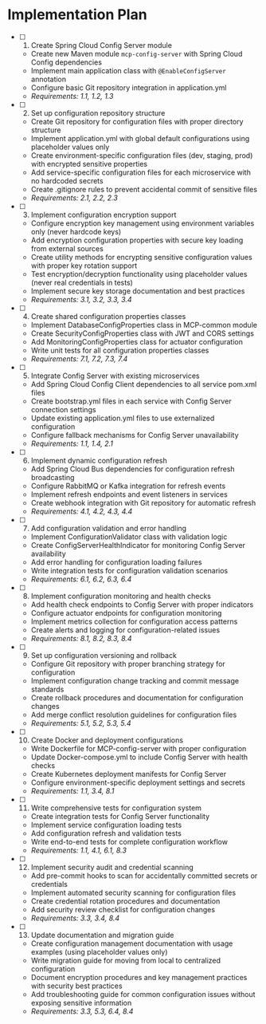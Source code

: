 # Implementation Plan

- [ ] 1. Create Spring Cloud Config Server module
  - Create new Maven module `mcp-config-server` with Spring Cloud Config dependencies
  - Implement main application class with `@EnableConfigServer` annotation
  - Configure basic Git repository integration in application.yml
  - _Requirements: 1.1, 1.2, 1.3_

- [ ] 2. Set up configuration repository structure
  - Create Git repository for configuration files with proper directory structure
  - Implement application.yml with global default configurations using placeholder values only
  - Create environment-specific configuration files (dev, staging, prod) with encrypted sensitive properties
  - Add service-specific configuration files for each microservice with no hardcoded secrets
  - Create .gitignore rules to prevent accidental commit of sensitive files
  - _Requirements: 2.1, 2.2, 2.3_

- [ ] 3. Implement configuration encryption support
  - Configure encryption key management using environment variables only (never hardcode keys)
  - Add encryption configuration properties with secure key loading from external sources
  - Create utility methods for encrypting sensitive configuration values with proper key rotation support
  - Test encryption/decryption functionality using placeholder values (never real credentials in tests)
  - Implement secure key storage documentation and best practices
  - _Requirements: 3.1, 3.2, 3.3, 3.4_

- [ ] 4. Create shared configuration properties classes
  - Implement DatabaseConfigProperties class in MCP-common module
  - Create SecurityConfigProperties class with JWT and CORS settings
  - Add MonitoringConfigProperties class for actuator configuration
  - Write unit tests for all configuration properties classes
  - _Requirements: 7.1, 7.2, 7.3, 7.4_

- [ ] 5. Integrate Config Server with existing microservices
  - Add Spring Cloud Config Client dependencies to all service pom.xml files
  - Create bootstrap.yml files in each service with Config Server connection settings
  - Update existing application.yml files to use externalized configuration
  - Configure fallback mechanisms for Config Server unavailability
  - _Requirements: 1.1, 1.4, 2.1_

- [ ] 6. Implement dynamic configuration refresh
  - Add Spring Cloud Bus dependencies for configuration refresh broadcasting
  - Configure RabbitMQ or Kafka integration for refresh events
  - Implement refresh endpoints and event listeners in services
  - Create webhook integration with Git repository for automatic refresh
  - _Requirements: 4.1, 4.2, 4.3, 4.4_

- [ ] 7. Add configuration validation and error handling
  - Implement ConfigurationValidator class with validation logic
  - Create ConfigServerHealthIndicator for monitoring Config Server availability
  - Add error handling for configuration loading failures
  - Write integration tests for configuration validation scenarios
  - _Requirements: 6.1, 6.2, 6.3, 6.4_

- [ ] 8. Implement configuration monitoring and health checks
  - Add health check endpoints to Config Server with proper indicators
  - Configure actuator endpoints for configuration monitoring
  - Implement metrics collection for configuration access patterns
  - Create alerts and logging for configuration-related issues
  - _Requirements: 8.1, 8.2, 8.3, 8.4_

- [ ] 9. Set up configuration versioning and rollback
  - Configure Git repository with proper branching strategy for configuration
  - Implement configuration change tracking and commit message standards
  - Create rollback procedures and documentation for configuration changes
  - Add merge conflict resolution guidelines for configuration files
  - _Requirements: 5.1, 5.2, 5.3, 5.4_

- [ ] 10. Create Docker and deployment configurations
  - Write Dockerfile for MCP-config-server with proper configuration
  - Update Docker-compose.yml to include Config Server with health checks
  - Create Kubernetes deployment manifests for Config Server
  - Configure environment-specific deployment settings and secrets
  - _Requirements: 1.1, 3.4, 8.1_

- [ ] 11. Write comprehensive tests for configuration system
  - Create integration tests for Config Server functionality
  - Implement service configuration loading tests
  - Add configuration refresh and validation tests
  - Write end-to-end tests for complete configuration workflow
  - _Requirements: 1.1, 4.1, 6.1, 8.3_

- [ ] 12. Implement security audit and credential scanning
  - Add pre-commit hooks to scan for accidentally committed secrets or credentials
  - Implement automated security scanning for configuration files
  - Create credential rotation procedures and documentation
  - Add security review checklist for configuration changes
  - _Requirements: 3.3, 3.4, 8.4_

- [ ] 13. Update documentation and migration guide
  - Create configuration management documentation with usage examples (using placeholder values only)
  - Write migration guide for moving from local to centralized configuration
  - Document encryption procedures and key management practices with security best practices
  - Add troubleshooting guide for common configuration issues without exposing sensitive information
  - _Requirements: 3.3, 5.3, 6.4, 8.4_
